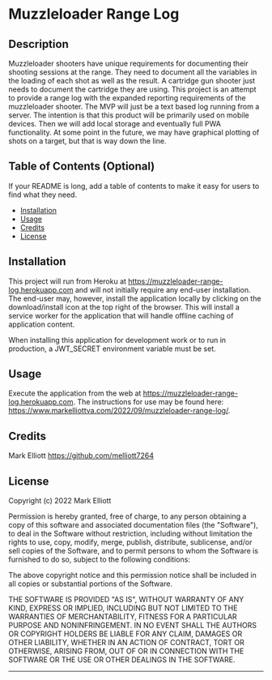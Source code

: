 # Muzzleloader Range Log

## Description

Muzzleloader shooters have unique requirements for documenting their shooting sessions at the range. They need to document all the variables in the loading of each shot as well as the result. A cartridge gun shooter just needs to document the cartridge they are using. This project is an attempt to provide a range log with the expanded reporting requirements of the muzzleloader shooter. The MVP will just be a text based log running from a server. The intention is that this product will be primarily used on mobile devices. Then we will add local storage and eventually full PWA functionality. At some point in the future, we may have graphical plotting of shots on a target, but that is way down the line.

## Table of Contents (Optional)

If your README is long, add a table of contents to make it easy for users to find what they need.

- [Installation](#installation)
- [Usage](#usage)
- [Credits](#credits)
- [License](#license)

## Installation

This project will run from Heroku at https://muzzleloader-range-log.herokuapp.com and will not initially require any end-user installation. The end-user may, however, install the application locally by clicking on the download/install icon at the top right of the browser. This will install a service worker for the application that will handle offline caching of application content.

When installing this application for development work or to run in production, a JWT_SECRET environment variable must be set.

## Usage

Execute the application from the web at https://muzzleloader-range-log.herokuapp.com. The instructions for use may be found here: https://www.markelliottva.com/2022/09/muzzleloader-range-log/.

## Credits

Mark Elliott https://github.com/melliott7264

## License

Copyright (c) 2022 Mark Elliott

Permission is hereby granted, free of charge, to any person obtaining a copy
of this software and associated documentation files (the "Software"), to deal
in the Software without restriction, including without limitation the rights
to use, copy, modify, merge, publish, distribute, sublicense, and/or sell
copies of the Software, and to permit persons to whom the Software is
furnished to do so, subject to the following conditions:

The above copyright notice and this permission notice shall be included in all
copies or substantial portions of the Software.

THE SOFTWARE IS PROVIDED "AS IS", WITHOUT WARRANTY OF ANY KIND, EXPRESS OR
IMPLIED, INCLUDING BUT NOT LIMITED TO THE WARRANTIES OF MERCHANTABILITY,
FITNESS FOR A PARTICULAR PURPOSE AND NONINFRINGEMENT. IN NO EVENT SHALL THE
AUTHORS OR COPYRIGHT HOLDERS BE LIABLE FOR ANY CLAIM, DAMAGES OR OTHER
LIABILITY, WHETHER IN AN ACTION OF CONTRACT, TORT OR OTHERWISE, ARISING FROM,
OUT OF OR IN CONNECTION WITH THE SOFTWARE OR THE USE OR OTHER DEALINGS IN THE
SOFTWARE.

---
